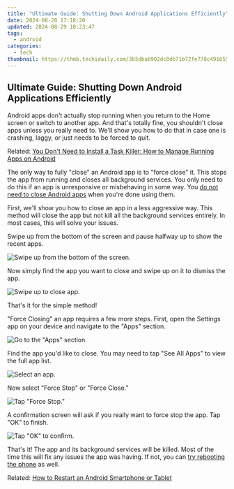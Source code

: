 ```yaml
---
title: "Ultimate Guide: Shutting Down Android Applications Efficiently"
date: 2024-08-28 17:18:20
updated: 2024-08-29 10:23:47
tags:
  - android
categories:
  - tech
thumbnail: https://thmb.techidaily.com/3b5dbab902dc8db71b72fe778c491655a451dd9fd6fc0286da7f19ebe4c291dd.jpg
---
```


## Ultimate Guide: Shutting Down Android Applications Efficiently

Android apps don't actually stop running when you return to the Home screen or switch to another app. And that's totally fine, you shouldn't close apps unless you really need to. We'll show you how to do that in case one is crashing, laggy, or just needs to be forced to quit.

Related: [You Don't Need to Install a Task Killer: How to Manage Running Apps on Android](https://audio-shaping.techidaily.com/new-streamlining-sound-creation-the-6-most-user-friendly-free-online-auditory-editing-tools/) 

 The only way to fully "close" an Android app is to "force close" it. This stops the app from running and closes all background services. You only need to do this if an app is unresponsive or misbehaving in some way. You [do not need to close Android apps](https://fox-blue.techidaily.com/updated-2024-approved-unpacking-virtual-reality-its-upside-and-downside/) when you're done using them.

 First, we'll show you how to close an app in a less aggressive way. This method will close the app but not kill all the background services entirely. In most cases, this will solve your issues.

 Swipe up from the bottom of the screen and pause halfway up to show the recent apps.

![Swipe up from the bottom of the screen.](https://static1.howtogeekimages.com/wordpress/wp-content/uploads/2014/09/2022-01-11_16-50-40.png) 

 Now simply find the app you want to close and swipe up on it to dismiss the app.

![Swipe up to close app.](https://static1.howtogeekimages.com/wordpress/wp-content/uploads/2014/09/2022-01-11_16-51-29.png) 

 That's it for the simple method!

 "Force Closing" an app requires a few more steps. First, open the Settings app on your device and navigate to the "Apps" section.

![Go to the "Apps" section.](https://static1.howtogeekimages.com/wordpress/wp-content/uploads/2014/09/2022-01-11_16-53-06.png) 

 Find the app you'd like to close. You may need to tap "See All Apps" to view the full app list.

![Select an app.](https://static1.howtogeekimages.com/wordpress/wp-content/uploads/2014/09/2022-01-11_16-54-01.png) 

 Now select "Force Stop" or "Force Close."

![Tap "Force Stop."](https://static1.howtogeekimages.com/wordpress/wp-content/uploads/2014/09/2022-01-11_16-54-37.png) 

 A confirmation screen will ask if you really want to force stop the app. Tap "OK" to finish.

![Tap "OK" to confirm.](https://static1.howtogeekimages.com/wordpress/wp-content/uploads/2014/09/2022-01-11_16-55-18.png) 

 That's it! The app and its background services will be killed. Most of the time this will fix any issues the app was having. If not, you can [try rebooting the phone](https://location-fake.techidaily.com/3utools-virtual-location-not-working-on-apple-iphone-8-fix-now-drfone-by-drfone-virtual-ios/) as well.

Related: [How to Restart an Android Smartphone or Tablet](https://location-fake.techidaily.com/3utools-virtual-location-not-working-on-apple-iphone-8-fix-now-drfone-by-drfone-virtual-ios/)

<ins class="adsbygoogle"
     style="display:block"
     data-ad-format="autorelaxed"
     data-ad-client="ca-pub-7571918770474297"
     data-ad-slot="1223367746"></ins>



<ins class="adsbygoogle"
     style="display:block"
     data-ad-client="ca-pub-7571918770474297"
     data-ad-slot="8358498916"
     data-ad-format="auto"
     data-full-width-responsive="true"></ins>
